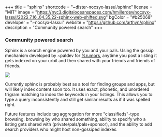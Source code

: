 +++
title = "sphinx"
shortcode = "~dister-nocsyx-lassul/sphinx"
license = "MIT"
image = "https://nyc3.digitaloceanspaces.com/hmillerdev/nocsyx-lassul/2022.7.16..04.35.22-sphinx-web-shifted.svg"
bgColor = "#b25068"
developer = "~nocsyx-lassul"
website = "https://github.com/arthyn/sphinx"
description = "Community powered search"
+++

### Community powered search

Sphinx is a search engine powered by you and your pals. Using the gossip mechanism developed by ~paldev for [%rumors](https://urbit.org/applications/~paldev/rumors), anytime you post a listing it gets indexed on your urbit and then shared with your friends and friends of friends.

![](https://nyc3.digitaloceanspaces.com/hmillerdev/nocsyx-lassul/2022.7.23..19.04.39-Screen%20Shot%202022-07-23%20at%202.04.05%20PM.png)

Currently sphinx is probably best as a tool for finding groups and apps, but will likely index content soon too. It uses exact, phonetic, and unordered trigram matching to index the keywords in your listings. This allows you to type a query inconsistently and still get similar results as if it was spelled right.

Future features include tag aggregation for more "classifieds"-type browsing, browsing by who shared something, ability to specify who a listing gets shared with (private/pals/pals+sponsor), and the ability to add search providers who might host non-gossiped indexes.
